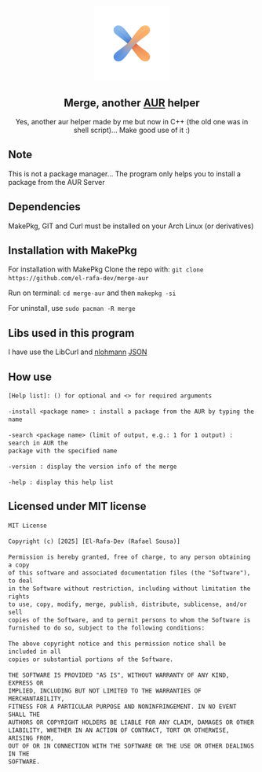 <p align="center">
<img src=".github/merge_logo.png" width="30%" height="30%"/>

<h2 align="center">Merge, another <a href="https://aur.archlinux.org/">AUR</a> helper</h2>

<p align="center"> 
Yes, another aur helper made by me but now in C++ (the old one was in shell script)... Make good use of it :)
</p>
</p>


## Note
This is not a package manager... The program only helps you to install a package from the AUR Server

## Dependencies
MakePkg, GIT and Curl must be installed on your Arch Linux (or derivatives)


## Installation with MakePkg
For installation with MakePkg 
Clone the repo with:
```git clone https://github.com/el-rafa-dev/merge-aur ```

Run on terminal: ```cd merge-aur``` and then ```makepkg -si```

For uninstall, use ```sudo pacman -R merge```

## Libs used in this program
I have use the LibCurl and [nlohmann](https://github.com/nlohmann) [JSON](https://github.com/nlohmann/json)

## How use
```
[Help list]: () for optional and <> for required arguments

-install <package name> : install a package from the AUR by typing the name

-search <package name> (limit of output, e.g.: 1 for 1 output) : search in AUR the 
package with the specified name

-version : display the version info of the merge

-help : display this help list
```

## Licensed under MIT license

```
MIT License

Copyright (c) [2025] [El-Rafa-Dev (Rafael Sousa)]

Permission is hereby granted, free of charge, to any person obtaining a copy
of this software and associated documentation files (the "Software"), to deal
in the Software without restriction, including without limitation the rights
to use, copy, modify, merge, publish, distribute, sublicense, and/or sell
copies of the Software, and to permit persons to whom the Software is
furnished to do so, subject to the following conditions:

The above copyright notice and this permission notice shall be included in all
copies or substantial portions of the Software.

THE SOFTWARE IS PROVIDED "AS IS", WITHOUT WARRANTY OF ANY KIND, EXPRESS OR
IMPLIED, INCLUDING BUT NOT LIMITED TO THE WARRANTIES OF MERCHANTABILITY,
FITNESS FOR A PARTICULAR PURPOSE AND NONINFRINGEMENT. IN NO EVENT SHALL THE
AUTHORS OR COPYRIGHT HOLDERS BE LIABLE FOR ANY CLAIM, DAMAGES OR OTHER
LIABILITY, WHETHER IN AN ACTION OF CONTRACT, TORT OR OTHERWISE, ARISING FROM,
OUT OF OR IN CONNECTION WITH THE SOFTWARE OR THE USE OR OTHER DEALINGS IN THE
SOFTWARE.
```
